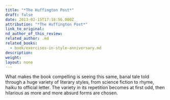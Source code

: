 ```yaml
---
title: "*The Huffington Post*"
draft: false
date: 2013-02-15T17:18:56.000Z
attribution: "*The Huffington Post*"
link_to_original:
nd_author_of_this_review:
related_author: .md
related_books:
  - book/exercises-in-style-anniversary.md
description:
weight:
layout: none
---
```

What makes the book compelling is seeing this same, banal tale told through a huge variety of literary styles, from science fiction to rhyme, haiku to official letter. The variety in its repetition becomes at first odd, then hilarious as more and more absurd forms are chosen.

